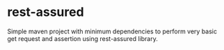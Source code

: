 # rest-assured

Simple maven project with minimum dependencies to perform very basic get request and assertion using rest-assured library.
